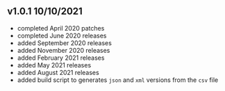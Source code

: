 ## v1.0.1 10/10/2021

- completed April 2020 patches
- completed June 2020 releases
- added September 2020 releases
- added November 2020 releases
- added February 2021 releases
- added May 2021 releases
- added August 2021 releases
- added build script to generates `json` and `xml` versions from the `csv` file

